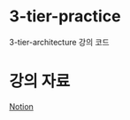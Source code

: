 # 3-tier-practice
3-tier-architecture 강의 코드

# 강의 자료
[Notion](https://lizard-edam-350.notion.site/3-Tier-Architecture-4b6084b937304294bf9ffc30b12be705)
